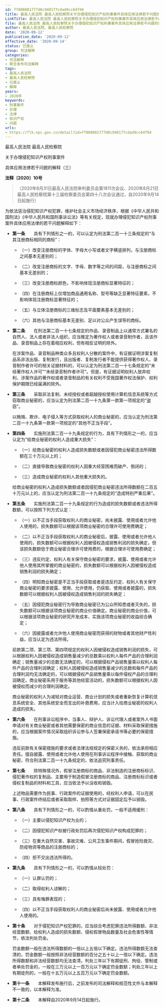 ```yaml
---
id: ff808081777d0c940177cdad9cc64f94
title: 最高人民法院 最高人民检察院关于办理侵犯知识产权刑事案件具体应用法律若干问题的解释（三）
LinkTitle: 最高人民法院 最高人民检察院关于办理侵犯知识产权刑事案件具体应用法律若干问题的解释（三）
file: 最高人民法院_最高人民检察院关于办理侵犯知识产权刑事案件具体应用法律若干问题的解释（三）_20200912_ff808081777d0c940177cdad9cc64f94.docx
author: 最高人民法院、最高人民检察院
date: '2020-09-12'
publication_date: '2020-09-12'
effective_date: '2020-09-14'
status: 已废止
group: 司法解释
categories:
- 司法解释
- 联合发布司法解释
tags:
- 最高人民法院
- 最高人民检察院
- 已废止
- 解释
years:
- 2020年
keywords:
- 刑事案件
- 办理
- 法律
- 知识产权
- 问题
urls:
- https://flk.npc.gov.cn/detail?id=ff808081777d0c940177cdad9cc64f94
---
```


最高人民法院 最高人民检察院

关于办理侵犯知识产权刑事案件

具体应用法律若干问题的解释（三）

**法释〔2020〕10号**

> （2020年8月31日最高人民法院审判委员会第1811次会议、2020年8月21日最高人民检察院第十三届检察委员会第四十八次会议通过，自2020年9月14日起施行）

为依法惩治侵犯知识产权犯罪，维护社会主义市场经济秩序，根据《中华人民共和国刑法》《中华人民共和国刑事诉讼法》等有关规定，现就办理侵犯知识产权刑事案件具体应用法律的若干问题解释如下：

- **第一条**　　具有下列情形之一的，可以认定为刑法第二百一十三条规定的“与其注册商标相同的商标”：

  - （一）改变注册商标的字体、字母大小写或者文字横竖排列，与注册商标之间基本无差别的；

  - （二）改变注册商标的文字、字母、数字等之间的间距，与注册商标之间基本无差别的；

  - （三）改变注册商标颜色，不影响体现注册商标显著特征的；

  - （四）在注册商标上仅增加商品通用名称、型号等缺乏显著特征要素，不影响体现注册商标显著特征的；

  - （五）与立体注册商标的三维标志及平面要素基本无差别的；

  - （六）其他与注册商标基本无差别、足以对公众产生误导的商标。

- **第二条**　　在刑法第二百一十七条规定的作品、录音制品上以通常方式署名的自然人、法人或者非法人组织，应当推定为著作权人或者录音制作者，且该作品、录音制品上存在着相应权利，但有相反证明的除外。

  在涉案作品、录音制品种类众多且权利人分散的案件中，有证据证明涉案复制品系非法出版、复制发行，且出版者、复制发行者不能提供获得著作权人、录音制作者许可的相关证据材料的，可以认定为刑法第二百一十七条规定的“未经著作权人许可”“未经录音制作者许可”。但是，有证据证明权利人放弃权利、涉案作品的著作权或者录音制品的有关权利不受我国著作权法保护、权利保护期限已经届满的除外。

- **第三条**　　采取非法复制、未经授权或者超越授权使用计算机信息系统等方式窃取商业秘密的，应当认定为刑法第二百一十九条第一款第一项规定的“盗窃”。

  以贿赂、欺诈、电子侵入等方式获取权利人的商业秘密的，应当认定为刑法第二百一十九条第一款第一项规定的“其他不正当手段”。

- **第四条**　　实施刑法第二百一十九条规定的行为，具有下列情形之一的，应当认定为“给商业秘密的权利人造成重大损失”：

  - （一）给商业秘密的权利人造成损失数额或者因侵犯商业秘密违法所得数额在三十万元以上的；

  - （二）直接导致商业秘密的权利人因重大经营困难而破产、倒闭的；

  - （三）造成商业秘密的权利人其他重大损失的。

  给商业秘密的权利人造成损失数额或者因侵犯商业秘密违法所得数额在二百五十万元以上的，应当认定为刑法第二百一十九条规定的“造成特别严重后果”。

- **第五条**　　实施刑法第二百一十九条规定的行为造成的损失数额或者违法所得数额，可以按照下列方式认定：

  - （一）以不正当手段获取权利人的商业秘密，尚未披露、使用或者允许他人使用的，损失数额可以根据该项商业秘密的合理许可使用费确定；

  - （二）以不正当手段获取权利人的商业秘密后，披露、使用或者允许他人使用的，损失数额可以根据权利人因被侵权造成销售利润的损失确定，但该损失数额低于商业秘密合理许可使用费的，根据合理许可使用费确定；

  - （三）违反约定、权利人有关保守商业秘密的要求，披露、使用或者允许他人使用其所掌握的商业秘密的，损失数额可以根据权利人因被侵权造成销售利润的损失确定；

  - （四）明知商业秘密是不正当手段获取或者是违反约定、权利人有关保守商业秘密的要求披露、使用、允许使用，仍获取、使用或者披露的，损失数额可以根据权利人因被侵权造成销售利润的损失确定；

  - （五）因侵犯商业秘密行为导致商业秘密已为公众所知悉或者灭失的，损失数额可以根据该项商业秘密的商业价值确定。商业秘密的商业价值，可以根据该项商业秘密的研究开发成本、实施该项商业秘密的收益综合确定；

  - （六）因披露或者允许他人使用商业秘密而获得的财物或者其他财产性利益，应当认定为违法所得。

  前款第二项、第三项、第四项规定的权利人因被侵权造成销售利润的损失，可以根据权利人因被侵权造成销售量减少的总数乘以权利人每件产品的合理利润确定；销售量减少的总数无法确定的，可以根据侵权产品销售量乘以权利人每件产品的合理利润确定；权利人因被侵权造成销售量减少的总数和每件产品的合理利润均无法确定的，可以根据侵权产品销售量乘以每件侵权产品的合理利润确定。商业秘密系用于服务等其他经营活动的，损失数额可以根据权利人因被侵权而减少的合理利润确定。

  商业秘密的权利人为减轻对商业运营、商业计划的损失或者重新恢复计算机信息系统安全、其他系统安全而支出的补救费用，应当计入给商业秘密的权利人造成的损失。

- **第六条**　　在刑事诉讼程序中，当事人、辩护人、诉讼代理人或者案外人书面申请对有关商业秘密或者其他需要保密的商业信息的证据、材料采取保密措施的，应当根据案件情况采取组织诉讼参与人签署保密承诺书等必要的保密措施。

  违反前款有关保密措施的要求或者法律法规规定的保密义务的，依法承担相应责任。擅自披露、使用或者允许他人使用在刑事诉讼程序中接触、获取的商业秘密，符合刑法第二百一十九条规定的，依法追究刑事责任。

- **第七条**　　除特殊情况外，假冒注册商标的商品、非法制造的注册商标标识、侵犯著作权的复制品、主要用于制造假冒注册商标的商品、注册商标标识或者侵权复制品的材料和工具，应当依法予以没收和销毁。

  上述物品需要作为民事、行政案件的证据使用的，经权利人申请，可以在民事、行政案件终结后或者采取取样、拍照等方式对证据固定后予以销毁。

- **第八条**　　具有下列情形之一的，可以酌情从重处罚，一般不适用缓刑：

  - （一）主要以侵犯知识产权为业的；

  - （二）因侵犯知识产权被行政处罚后再次侵犯知识产权构成犯罪的；

  - （三）在重大自然灾害、事故灾难、公共卫生事件期间，假冒抢险救灾、防疫物资等商品的注册商标的；

  - （四）拒不交出违法所得的。

- **第九条**　　具有下列情形之一的，可以酌情从轻处罚：

  - （一）认罪认罚的；

  - （二）取得权利人谅解的；

  - （三）具有悔罪表现的；

  - （四）以不正当手段获取权利人的商业秘密后尚未披露、使用或者允许他人使用的。

- **第十条**　　对于侵犯知识产权犯罪的，应当综合考虑犯罪违法所得数额、非法经营数额、给权利人造成的损失数额、侵权假冒物品数量及社会危害性等情节，依法判处罚金。

  罚金数额一般在违法所得数额的一倍以上五倍以下确定。违法所得数额无法查清的，罚金数额一般按照非法经营数额的百分之五十以上一倍以下确定。违法所得数额和非法经营数额均无法查清，判处三年以下有期徒刑、拘役、管制或者单处罚金的，一般在三万元以上一百万元以下确定罚金数额；判处三年以上有期徒刑的，一般在十五万元以上五百万元以下确定罚金数额。

- **第十一条**　　本解释发布施行后，之前发布的司法解释和规范性文件与本解释不一致的，以本解释为准。

- **第十二条**　　本解释自2020年9月14日起施行。
